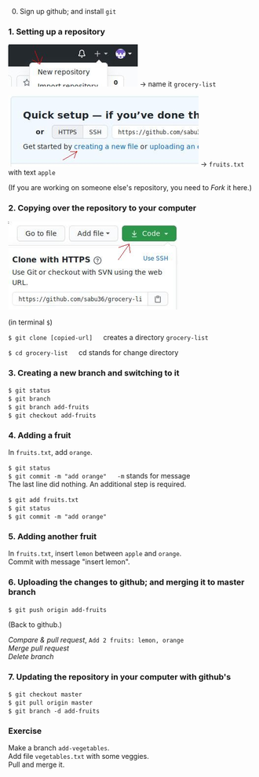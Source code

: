 0. Sign up github; and install `git`

### 1. Setting up a repository

![New repository](/screenshots/new-repository.jpg) -> name it `grocery-list`

![creating a new file](/screenshots/new-file.jpg) -> `fruits.txt` with text `apple`

(If you are working on someone else's repository, you need to *Fork* it here.)

### 2. Copying over the repository to your computer

![Code](/screenshots/code.jpg)

(in terminal `$`)

`$ git clone [copied-url]` &emsp; creates a directory `grocery-list`

`$ cd grocery-list` &emsp; cd stands for change directory

### 3. Creating a new branch and switching to it

`$ git status`\
`$ git branch`\
`$ git branch add-fruits`\
`$ git checkout add-fruits`

### 4. Adding a fruit

In `fruits.txt`, add `orange`.

`$ git status`\
`$ git commit -m "add orange"` &emsp; `-m` stands for message\
The last line did nothing. An additional step is required.

`$ git add fruits.txt`\
`$ git status`\
`$ git commit -m "add orange"`

### 5. Adding another fruit

In `fruits.txt`, insert `lemon` between `apple` and `orange`.\
Commit with message "insert lemon".

### 6. Uploading the changes to github; and merging it to master branch

`$ git push origin add-fruits`

(Back to github.)

*Compare & pull request*, `Add 2 fruits: lemon, orange`\
*Merge pull request*\
*Delete branch*

### 7. Updating the repository in your computer with github's

`$ git checkout master`\
`$ git pull origin master`\
`$ git branch -d add-fruits`

### Exercise

Make a branch `add-vegetables`.\
Add file `vegetables.txt` with some veggies.\
Pull and merge it.
